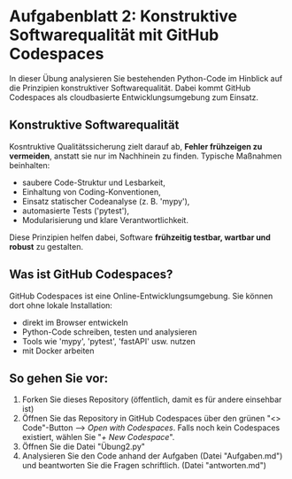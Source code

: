 # Aufgabenblatt 2: Konstruktive Softwarequalität mit GitHub Codespaces 

In dieser Übung analysieren Sie bestehenden Python-Code im Hinblick auf die Prinzipien konstruktiver Softwarequalität. Dabei kommt GitHub Codespaces als cloudbasierte Entwicklungsumgebung zum Einsatz.

## Konstruktive Softwarequalität

Kosntruktive Qualitätssicherung zielt darauf ab, **Fehler frühzeigen zu vermeiden**, anstatt sie nur im Nachhinein zu finden.
Typische Maßnahmen beinhalten:

- saubere Code-Struktur und Lesbarkeit,
- Einhaltung von Coding-Konventionen,
- Einsatz statischer Codeanalyse (z. B. 'mypy'),
- automasierte Tests ('pytest'),
- Modularisierung und klare Verantwortlichkeit.

Diese Prinzipien helfen dabei, Software **frühzeitig testbar, wartbar und robust** zu gestalten.




## Was ist GitHub Codespaces?

GitHub Codespaces ist eine Online-Entwicklungsumgebung.
Sie können dort ohne lokale Installation:

- direkt im Browser entwickeln
- Python-Code schreiben, testen und analysieren
- Tools wie 'mypy', 'pytest', 'fastAPI' usw. nutzen
- mit Docker arbeiten

## So gehen Sie vor:

1. Forken Sie dieses Repository (öffentlich, damit es für andere einsehbar ist)
2. Öffnen Sie das Repository in GitHub Codespaces über den grünen "<> Code"-Button --> *Open with Codespaces*.
   Falls noch kein Codespaces existiert, wählen Sie "*+ New Codespace*".
3. Öffnen Sie die Datei "Übung2.py"
4. Analysieren Sie den Code anhand der Aufgaben (Datei "Aufgaben.md") und beantworten Sie die Fragen schriftlich. (Datei "antworten.md")



